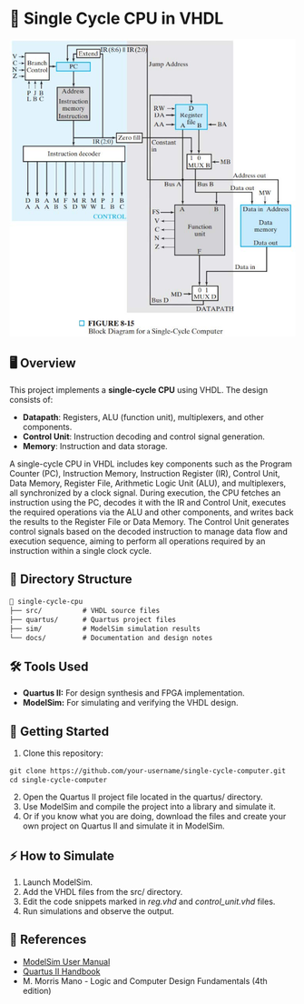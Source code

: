 # 🚀 Single Cycle CPU in VHDL
<p align="center">
<img src="https://github.com/nouseus/single-cycle-computer/blob/main/docs/diagram.jpg"></p>

## 🖥️ Overview
This project implements a **single-cycle CPU** using VHDL. The design consists of:
- **Datapath**: Registers, ALU (function unit), multiplexers, and other components.
- **Control Unit**: Instruction decoding and control signal generation.
- **Memory**: Instruction and data storage.

A single-cycle CPU in VHDL includes key components such as the Program Counter (PC), Instruction Memory, Instruction Register (IR), Control Unit, Data Memory, Register File, Arithmetic Logic Unit (ALU), and multiplexers, all synchronized by a clock signal.
During execution, the CPU fetches an instruction using the PC, decodes it with the IR and Control Unit, executes the required operations via the ALU and other components, and writes back the results to the Register File or Data Memory.
The Control Unit generates control signals based on the decoded instruction to manage data flow and execution sequence, aiming to perform all operations required by an instruction within a single clock cycle.

## 📁 Directory Structure
```plaintext
📂 single-cycle-cpu
├── src/          # VHDL source files
├── quartus/      # Quartus project files
├── sim/          # ModelSim simulation results
└── docs/         # Documentation and design notes
```

## 🛠️ Tools Used
- **Quartus II:** For design synthesis and FPGA implementation.
- **ModelSim:** For simulating and verifying the VHDL design.

## 🚧 Getting Started
1. Clone this repository:
````
git clone https://github.com/your-username/single-cycle-computer.git
cd single-cycle-computer
````
2. Open the Quartus II project file located in the quartus/ directory.
3. Use ModelSim and compile the project into a library and simulate it.
4. Or if you know what you are doing, download the files and create your own project on Quartus II and simulate it in ModelSim.

## ⚡ How to Simulate
1. Launch ModelSim.
2. Add the VHDL files from the src/ directory.
3. Edit the code snippets marked in _reg.vhd_ and _control_unit.vhd_ files.
4. Run simulations and observe the output.

## 🔗 References
- [ModelSim User Manual](https://ww1.microchip.com/downloads/aemdocuments/documents/fpga/ProductDocuments/UserGuides/modelsim_user_v11p7.pdf)
- [Quartus II Handbook](https://www.intel.com/content/dam/www/programmable/us/en/pdfs/literature/hb/qts/archives/quartusii_handbook_archive-13.1.pdf)
- M. Morris Mano - Logic and Computer Design Fundamentals (4th edition)
